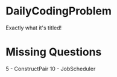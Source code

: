 # DailyCodingProblem
Exactly what it's titled!

# Missing Questions
5 - ConstructPair
10 - JobScheduler
